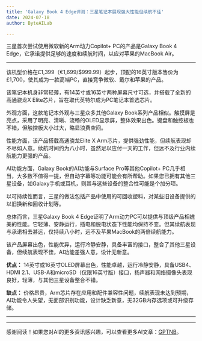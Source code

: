 ```yaml
---
title: 'Galaxy Book 4 Edge评测：三星笔记本展现强大性能但续航不佳'
date: 2024-07-18
author: ByteAILab

---
```


三星首次尝试使用微软新的Arm动力Copilot+ PC的产品是Galaxy Book 4 Edge，它承诺提供足够的速度和续航时间，以应对苹果的MacBook Air。

---
该机型价格在£1,399（€1,699/$999.99）起步，顶配的16英寸版本售价为£1,700，使其成为一款高端PC，直接竞争微软、戴尔和苹果的产品。

该笔记本机身非常轻薄，有14英寸或16英寸两种屏幕尺寸可选，并搭载了全新的高通骁龙X Elite芯片，旨在取代英特尔成为PC笔记本首选芯片。

外观方面，这款笔记本外观与三星众多其他Galaxy Book系列产品相似。触摸屏是亮点，采用了明亮、清晰、流畅的OLED显示屏，整体效果出色。键盘和触控板也不错，但触控板大小过大，略显浪费空间。

性能方面，该产品搭载高通骁龙Elite X Arm芯片，提供强劲性能，但续航表现却不尽如人意。续航时间约为八小时，虽然足以应付一天的工作，但远不及行业内续航能力更强的产品。

AI功能方面，Galaxy Book的AI功能与Surface Pro等其他Copilot+ PC几乎相当，大多数不值得一提，但自动字幕等功能可能会有所帮助。如果您已拥有其他三星设备，如Galaxy手机或耳机，则其与这些设备的整合性可能是个加分项。

以可持续性而言，三星的做法包括产品中使用的可回收塑料，对某些旧设备提供的以旧换新和回收计划等。

总体而言，三星Galaxy Book 4 Edge证明了Arm动力PC可以提供与顶级产品相媲美的性能。它轻薄、安静运行，插电和脱电状态下性能均保持不变。但其续航表现与承诺相去甚远，仅持续八小时，远不及苹果MacBook的两倍续航能力。

该产品屏幕出色，性能优异，运行冷静安静，具备丰富的接口，整合了其他三星设备，但续航表现不佳，AI功能差强人意，设计无新意。

**优点：** 14英寸或16英寸OLED屏幕出色，性能卓越，运行冷静安静，具备USB4、HDMI 2.1、USB-A和microSD（仅限16英寸版）接口，扬声器和网络摄像头表现良好，轻薄，与其他三星设备整合不错。

**缺点：** 价格昂贵，Arm芯片存在应用和配件兼容性问题，续航表现未达到预期，AI功能令人失望，无面部识别功能，设计缺乏新意，无32GB内存选项或可升级存储。

---
---
感谢阅读！如果您对AI的更多资讯感兴趣，可以查看更多AI文章：[GPTNB](https://gptnb.com)。